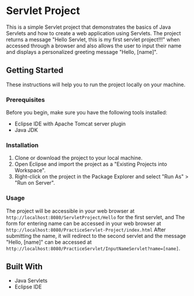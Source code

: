 # Servlet Project

This is a simple Servlet project that demonstrates the basics of Java Servlets and how to create a web application using Servlets. The project returns a message "Hello Servlet, this is my first servlet project!!!" when accessed through a browser and also allows the user to input their name and displays a personalized greeting message "Hello, [name]".

## Getting Started

These instructions will help you to run the project locally on your machine.

### Prerequisites

Before you begin, make sure you have the following tools installed:

- Eclipse IDE with Apache Tomcat server plugin
- Java JDK

### Installation

1. Clone or download the project to your local machine.
2. Open Eclipse and import the project as a "Existing Projects into Workspace".
3. Right-click on the project in the Package Explorer and select "Run As" > "Run on Server".

### Usage

The project will be accessible in your web browser at `http://localhost:8080/ServletProject/Hello` for the first servlet, and 
The form for entering name can be accessed in your web browser at `http://localhost:8080/PracticeServlet-Project/index.html` 
After submitting the name, it will redirect to the second servlet and the message "Hello, [name]" can be accessed at `http://localhost:8080/PracticeServlet/InputNameServlet?name=[name]`.


## Built With

- Java Servlets
- Eclipse IDE

